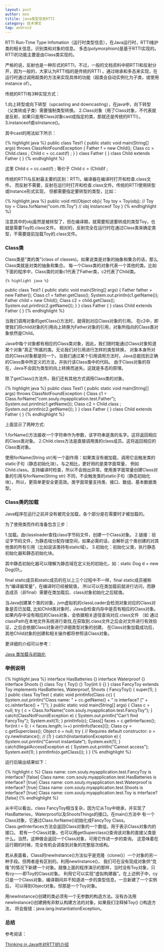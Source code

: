 ```yaml
---
layout: post
author: mxn
titile: java类型信息RTTI
category: 技术博文
tag: android
---
```


RTTI Run-Time Type Infomation（运行时类型信息），在Java运行时，RTTI维护类的相关信息，识别类和对象的信息。
多态(polymorphism)是基于RTTI实现的。RTTI的功能主要是由Class类实现的。

严格的说，反射也是一种形式的RTTI，不过，一般的文档资料中把RTTI和反射分开，因为一般的，大家认为RTTI指的是传统的RTTI
，通过继承和多态来实现，在运行时通过调用超类的方法来实现具体的功能（超类会自动实例化为子类，或使用instance of）。

传统的RTTI有3种实现方式：

1.向上转型或向下转型（upcasting and downcasting），在java中，向下转型（父类转成子类）需要强制类型转换。
2.Class对象（用了Class对象，不代表就是反射，如果只是用Class对象cast成指定的类，那就还是传统的RTTI）。
3.instanceof或isInstance()。

其中cast的用法如下所示：

{% highlight java %}
public class Test1 {
    public static void main(String[] args) throws ClassNotFoundException {
        Father f = new Child();
        Class<Child> cc = Child.class ;
        Child c = cc.cast(f) ; 
    }
}
class Father {
}
class Child extends Father {
}
    {% endhighlight %} 

这里 Child c = cc.cast(f) ; 等价于 Child c = (Child)f ;

传统的RTTI与反射最主要的区别：RTTI，编译器在编译时打开和检查.class文件。
而反射不需要，反射在运行时打开和检查.class文件。传统的RTTI使用转型或Instance形式实现，
但都需要指定要转型的类型，比如：

{% highlight java %}
public void rtti(Object obj){
    Toy toy = Toy(obj);
    // Toy toy = Class.forName("com.rtti.Toy")
    // obj instanceof Toy
}
{% endhighlight %} 

注意其中的obj虽然是被转型了，但在编译期，就需要知道要转成的类型Toy，也就是需要Toy的.class文件。
相对的，反射完全在运行时在通过Class类来确定类型，不需要提前加载Toy的.class文件。

### Class类

Class类是"类的类"(class of classes)。如果说类是对象的抽象和集合的话，那么Class类就是对类的抽象和集合。
每一个Class类的对象代表一个其他的类。比如下面的程序中，Class类的对象c1代表了Father类，c2代表了Child类。

    {% highlight java %}
public class Test1 {
    public static void main(String[] args)
    {
        Father father = new Father();
        Class c1  = father.getClass();
        System.out.println(c1.getName());
        Father child = new Child();
        Class c2  = child.getClass();
        System.out.println(c2.getName());
    }
}
class Father {
}
class Child extends Father {
}
    {% endhighlight %} 
    
当我们调用对象的getClass()方法时，就得到对应Class对象的引用。
在c2中，即使我们将child对象的引用向上转换为Father对象的引用，对象所指向的Class类对象依然是Child。

Java中每个对象都有相应的Class类对象，因此，我们随时能通过Class对象知道某个对象“真正”所属的类。无论我们对引用进行怎样的类型转换，
对象本身所对应的Class对象都是同一个。当我们通过某个引用调用方法时，Java总能找到正确的Class类中所定义的方法，并执行该Class类中的代码。
由于Class对象的存在，Java不会因为类型的向上转换而迷失。这就是多态的原理。

除了getClass()方法外，我们还有其他方式调用Class类的对象。

   {% highlight java %}
public class Test1 {
    public static void main(String[] args) throws ClassNotFoundException {
        Class c1  = Class.forName("com.souly.myapplication.test.Father");
        System.out.println(c1.getName());
        Class c2  = Child.class ;
        System.out.println(c2.getName());
    }
}
class Father {
}
class Child extends Father {
}
  {% endhighlight %} 
  
上面显示了两种方式:

1.forName()方法接收一个字符串作为参数，该字符串是类的名字。这将返回相应的Class类对象。
2.Child.class方法是直接调用类的class成员。这将返回相应的Class类对象。

使用forName(String str)有一个副作用：如果类没有被加载，调用它会触发类的static子句（静态初始化块）。与之相比，更好用的是类字面常量，
例如Child.class。支持编译时检查，所以不会抛出异常。使用类字面常量创建Class对象的引用与forName(String str)
不同，不会触发类的static子句（静态初始化块）。所以，更简单更安全更高效。类字面常量支持类、接口、数组、基本数据类型。


### Class类的加载

Java程序在运行之前并没有被完全加载，各个部分是在需要时才被加载的。

为了使用类而作的准备包含三步：

1.加载。由classloader查找class字节码文件，创建一个Class对象。
2.链接：验证字节码文件，为静态域分配存储空间，如果必需的话，会解析这个类创建的对其他类的所有引用（比如说该类持有static域）。
3.初始化：初始化父类，执行静态初始化器和静态初始化块。

其中静态初始化器可以理解为静态域在定义处的初始化，如：static Dog d = new Dog(0);。

final static成员和static成员的在以上三个过程中不一样，final static成员被称为“编译器常量”，在编译时已经被赋值，
所以可以在类加载前就进行访问，而静态成员（非final）需要在类加载后、class对象初始化之后赋值。

当Java创建某个类的对象，jvm虚拟机的classLoader会检测对象对应的Class对象是否已加载,
比如Child类对象时，Java会检查内存中是否有相应的Class对象。如果内存中没有相应的Class对象，会依据相关途径查询对应.class文件
（如 通过classPath在本地文件系统进行查找,在获取到.class文件之后会对文件进行有效验证，之后会依据Class对象进行详细类型对象的创建。
在Class对象加载成功后，其他Child对象的创建和相关操作都将参照该Class对象。

更详细的介绍可以参考：

[Java 类加载与初始化](http://www.cnblogs.com/zhguang/archive/2013/06/25/3154584.html)

### 举例说明

   {% highlight java %}
interface HasBatteries {}
interface Waterproof {}
interface Shoots {}
class Toy {
    Toy() {}
    Toy(int i) {}
}
class FancyToy extends Toy implements HasBatteries, Waterproof, Shoots {
    FancyToy() { super(1); }
}
public class ToyTest {
    static void printInfo(Class cc) {
        System.out.println("Class name: " + cc.getName() +
                " is interface? [" + cc.isInterface() + "]");
    }
    public static void main(String[] args) {
        Class c = null;
        try {
            c = Class.forName("com.souly.myapplication.test.FancyToy");
        } catch(ClassNotFoundException e) {
            System.out.println("Can't find FancyToy");
            System.exit(1);
        }
        printInfo(c);
        Class[] faces = c.getInterfaces();
        for(int i = 0; i < faces.length; i++)
            printInfo(faces[i]);
        Class cy = c.getSuperclass();
        Object o = null;
        try {
            // Requires default constructor:
            o = cy.newInstance(); // (*1*)
        } catch(InstantiationException e) {
            System.out.println("Cannot instantiate");
            System.exit(1);
        } catch(IllegalAccessException e) {
            System.out.println("Cannot access");
            System.exit(1);
        }
        printInfo(o.getClass());
    }
}
    {% endhighlight %}
     
运行后输出结果如下：

   {% highlight c %}
   Class name: com.souly.myapplication.test.FancyToy is interface? [false]
   Class name: com.souly.myapplication.test.HasBatteries is interface? [true]
   Class name: com.souly.myapplication.test.Waterproof is interface? [true]
   Class name: com.souly.myapplication.test.Shoots is interface? [true]
   Class name: com.souly.myapplication.test.Toy is interface? [false]
    {% endhighlight %}

从中可以看出，class FancyToy相当复杂，因为它从Toy中继承，并实现了HasBatteries，Waterproof以及ShootsThings的接口。在main()方法中
有一个Class对象，它通过Class.forName()初始化成FancyToy Class。Class.getInterfaces方法会返回Class对象的一个数组，用于表示Class对象内的接口。
若有一个Class对象，也可以用getSuperclass()查询该对象的直接父类是什么。当然，这种做会返回一个Class对象，可用它作进一步的查询。
这意味着在运行期的时候，完全有机会调查到对象的完整层次结构。

若从表面看，Class的newInstance()方法似乎是克隆（clone()）一个对象的另一种手段。但两者是有区别的。利用newInstance()，
我们可在没有现成对象供“克隆”的情况下新建一个对象。就像上面的程序演示的那样，当时没有Toy对象，只有cy——即Toy的Class对象。
利用它可以实现“虚拟构建器”。在上述例子中，cy只是一个Class对象，编译期间并不知道进一步的类型信息。一旦新建了一个实例后，
可以得到Object对象。但那是一个Toy对象。

用newInstance()创建的类必须有一个无参数的构造方法。没有办法用newInstance()创建拥有非默认构建方法的对象，如果我们注释掉Toy() {}构造方法，
将会报错：java.lang.InstantiationException。

### 总结





参考阅读：

[Thinking in Java中对RTTI的介绍](http://nicolas.blancpain.free.fr/Documents/Java/online/Chapter12.html)